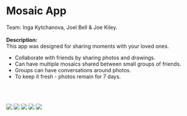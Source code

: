 # Mosaic App
Team: Inga Kytchanova, Joel Bell & Joe Kiley.
</br></br>
<b>Description:</b></br>
This app was designed for sharing moments with your loved ones.
- Collaborate with friends by sharing photos and drawings.
- Can have multiple mosaics shared between small groups of friends.
- Groups can have conversations around photos.
- To keep it fresh - photos remain for 7 days. 
</br>
</br>
</br>
<img src="https://cloud.githubusercontent.com/assets/8516682/13830659/7b074dae-eba4-11e5-9e35-d06510caae48.jpg">
<img src="https://cloud.githubusercontent.com/assets/8516682/13830658/7b0560a2-eba4-11e5-835b-e1f00f6b472c.jpg">
<img src="https://cloud.githubusercontent.com/assets/8516682/13830660/7b0d311a-eba4-11e5-8aa6-07646ecfd127.jpg">
<img src="https://cloud.githubusercontent.com/assets/8516682/13830661/7b0f9be4-eba4-11e5-9ce6-b6e341f02737.jpg">
<img src="https://cloud.githubusercontent.com/assets/8516682/13830657/7b00fbc0-eba4-11e5-9f0c-043b40861280.jpg">

